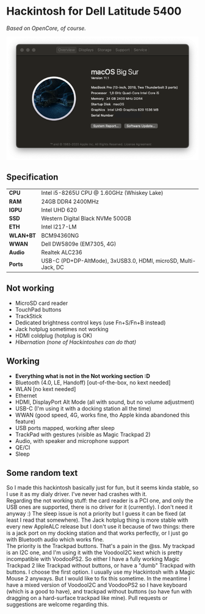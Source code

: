 # Hackintosh for Dell Latitude 5400

*Based on OpenCore, of course.*

![About my Mac](.img/system.png)

## Specification

| | |
|-|-|
|**CPU**|Intel i5-8265U CPU @ 1.60GHz (Whiskey Lake)|
|**RAM**|24GB DDR4 2400MHz|
|**IGPU**|Intel UHD 620|
|**SSD**|Western Digital Black NVMe 500GB|
|**ETH**|Intel I217-LM|
|**WLAN+BT**|BCM94360NG|
|**WWAN**|Dell DW5809e (EM7305, 4G)|
|**Audio**|Realtek ALC236|
|**Ports**|USB-C (PD+DP-AltMode), 3xUSB3.0, HDMI, microSD, Multi-Jack, DC|

## Not working

- MicroSD card reader
- TouchPad buttons
- TrackStick
- Dedicated brightness control keys (use Fn+S/Fn+B instead)
- Jack hotplug sometimes not working
- HDMI coldplug (hotplug is OK)
- *Hibernation (none of Hackintoshes can do that)*

## Working

- **Everything what is not in the Not working section :D**
- Bluetooth (4.0, LE, Handoff) [out-of-the-box, no kext needed]
- WLAN [no kext needed]
- Ethernet
- HDMI, DisplayPort Alt Mode (all with sound, but no volume adjustment)
- USB-C (I'm using it with a docking station all the time)
- WWAN (good speed, 4G, works fine, tho Apple kinda abandoned this feature)
- USB ports mapped, working after sleep
- TrackPad with gestures (visible as Magic Trackpad 2)
- Audio, with speaker and microphone support
- QE/CI
- Sleep

## Some random text

So I made this hackintosh basically just for fun, but it seems kinda stable, so I use it as my dialy driver. I've never had crashes with it.  
Regarding the not working stuff: the card reader is a PCI one, and only the USB ones are supported, there is no driver for it (currently). I don't need it anyway :) The sleep issue is not a priority but I guess it can be fixed (at least I read that somewhere). The Jack hotplug thing is more stable with every new AppleALC release but I don't use it because of two things: there is a jack port on my docking station and that works perfectly, or I just go with Bluetooth audio which works fine.  
The priority is the Trackpad buttons. That's a pain in the @ss. My trackpad is an I2C one, and I'm using it with the VoodooI2C kext which is pretty incompatible with VoodooPS2. So either I have a fully working Magic Trackpad 2 like Trackpad without buttons, or have a "dumb" Trackpad with buttons. I choose the first option. I usually use my Hackintosh with a Magic Mouse 2 anyways. But I would like to fix this sometime. In the meantime I have a mixed version of VoodooI2C and VoodooPS2 so I have keyboard (which is a good to have), and trackpad without buttons (so have fun with dragging on a hard-surface trackpad like mine). Pull requests or suggestions are welcome regarding this.
